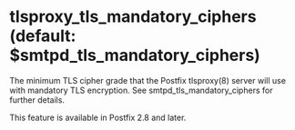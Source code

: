 # tlsproxy_tls_mandatory_ciphers (default: $smtpd_tls_mandatory_ciphers)
 The minimum TLS cipher grade that the Postfix tlsproxy(8) server
will use with mandatory TLS encryption. See smtpd\_tls\_mandatory\_ciphers
for further details. 


 This feature is available in Postfix 2.8 and later. 


